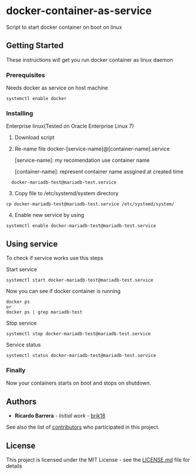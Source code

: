 # docker-container-as-service

Script to start docker container on boot on linux

## Getting Started

These instructions will get you run docker container as linux daemon

### Prerequisites

Needs docker as service on host machine

```
systemctl enable docker
```

### Installing

Enterprise linux(Tested on Oracle Enterprise Linux 7)

1. Download script 

2. Re-name file docker-[service-name]@[container-name].service

    [service-name]: my recomendation use container name

    [container-name]: represent container name assgined at created time

```
  docker-mariadb-test@mariadb-test.service
```
3. Copy file to /etc/systemd/system directory

```
cp docker-mariadb-test@mariadb-test.service /etc/systemd/system/ 
```

4. Enable new service by using
```
systemctl enable docker-mariadb-test@mariadb-test.service
```


## Using service

To check if service works use this steps

Start service
```
systemctl start docker-mariadb-test@mariadb-test.service
```
Now you can see if docker container is running
```
docker ps 
or
docker ps | grep mariadb-test
```

Stop service
```
systemctl stop docker-mariadb-test@mariadb-test.service
```

Service status
```
systemctl status docker-mariadb-test@mariadb-test.service
```


### Finally


Now your containers starts on boot and stops on shutdown.

## Authors

* **Ricardo Barrera** - *Initial work* - [brik18](https://github.com/brik18)

See also the list of [contributors](https://github.com/your/project/contributors) who participated in this project.

## License

This project is licensed under the MIT License - see the [LICENSE.md](LICENSE.md) file for details
